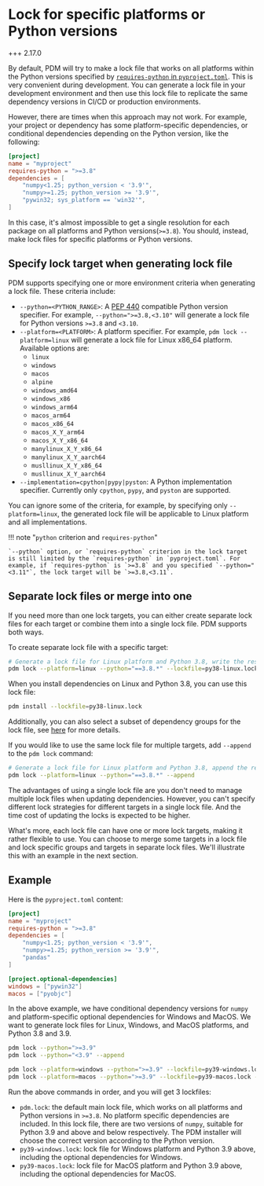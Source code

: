 # Lock for specific platforms or Python versions

+++ 2.17.0

By default, PDM will try to make a lock file that works on all platforms within the Python versions specified by [`requires-python` in `pyproject.toml`](./project.md#specify-requires-python). This is very convenient during development. You can generate a lock file in your development environment and then use this lock file to replicate the same dependency versions in CI/CD or production environments.

However, there are times when this approach may not work. For example, your project or dependency has some platform-specific dependencies, or conditional dependencies depending on the Python version, like the following:

```toml
[project]
name = "myproject"
requires-python = ">=3.8"
dependencies = [
    "numpy<1.25; python_version < '3.9'",
    "numpy>=1.25; python_version >= '3.9'",
    "pywin32; sys_platform == 'win32'",
]
```

In this case, it's almost impossible to get a single resolution for each package on all platforms and Python versions(`>=3.8`). You should, instead, make lock files for specific platforms or Python versions.

## Specify lock target when generating lock file

PDM supports specifying one or more environment criteria when generating a lock file. These criteria include:

- `--python=<PYTHON_RANGE>`: A [PEP 440](https://www.python.org/dev/peps/pep-0440/) compatible Python version specifier. For example, `--python=">=3.8,<3.10"` will generate a lock file for Python versions `>=3.8` and `<3.10`.
- `--platform=<PLATFORM>`: A platform specifier. For example, `pdm lock --platform=linux` will generate a lock file for Linux x86_64 platform. Available options are:
    * `linux`
    * `windows`
    * `macos`
    * `alpine`
    * `windows_amd64`
    * `windows_x86`
    * `windows_arm64`
    * `macos_arm64`
    * `macos_x86_64`
    * `macos_X_Y_arm64`
    * `macos_X_Y_x86_64`
    * `manylinux_X_Y_x86_64`
    * `manylinux_X_Y_aarch64`
    * `musllinux_X_Y_x86_64`
    * `musllinux_X_Y_aarch64`
- `--implementation=cpython|pypy|pyston`: A Python implementation specifier. Currently only `cpython`, `pypy`, and `pyston` are supported.

You can ignore some of the criteria, for example, by specifying only `--platform=linux`, the generated lock file will be applicable to Linux platform and all implementations.

!!! note "`python` criterion and `requires-python`"

    `--python` option, or `requires-python` criterion in the lock target is still limited by the `requires-python` in `pyproject.toml`. For example, if `requires-python` is `>=3.8` and you specified `--python="<3.11"`, the lock target will be `>=3.8,<3.11`.

## Separate lock files or merge into one

If you need more than one lock targets, you can either create separate lock files for each target or combine them into a single lock file. PDM supports both ways.

To create separate lock file with a specific target:

```bash
# Generate a lock file for Linux platform and Python 3.8, write the result to py38-linux.lock
pdm lock --platform=linux --python="==3.8.*" --lockfile=py38-linux.lock
```

When you install dependencies on Linux and Python 3.8, you can use this lock file:

```bash
pdm install --lockfile=py38-linux.lock
```

Additionally, you can also select a subset of dependency groups for the lock file, see [here](./lockfile.md#specify-another-lock-file-to-use) for more details.

If you would like to use the same lock file for multiple targets, add `--append` to the `pdm lock` command:

```bash
# Generate a lock file for Linux platform and Python 3.8, append the result to pdm.lock
pdm lock --platform=linux --python="==3.8.*" --append
```

The advantages of using a single lock file are you don't need to manage multiple lock files when updating dependencies. However, you can't specify different lock strategies for different targets in a single lock file. And the time cost of updating the locks is expected to be higher.

What's more, each lock file can have one or more lock targets, making it rather flexible to use. You can choose to merge some targets in a lock file and lock specific groups and targets in separate lock files. We'll illustrate this with an example in the next section.

## Example

Here is the `pyproject.toml` content:

```toml
[project]
name = "myproject"
requires-python = ">=3.8"
dependencies = [
    "numpy<1.25; python_version < '3.9'",
    "numpy>=1.25; python_version >= '3.9'",
    "pandas"
]

[project.optional-dependencies]
windows = ["pywin32"]
macos = ["pyobjc"]
```

In the above example, we have conditional dependency versions for `numpy` and platform-specific optional dependencies for Windows and MacOS. We want to generate lock files for Linux, Windows, and MacOS platforms, and Python 3.8 and 3.9.

```bash
pdm lock --python=">=3.9"
pdm lock --python="<3.9" --append

pdm lock --platform=windows --python=">=3.9" --lockfile=py39-windows.lock --with windows
pdm lock --platform=macos --python=">=3.9" --lockfile=py39-macos.lock --with macos
```
Run the above commands in order, and you will get 3 lockfiles:

- `pdm.lock`: the default main lock file, which works on all platforms and Python versions in `>=3.8`. No platform specific dependencies are included. In this lock file, there are two versions of `numpy`, suitable for Python 3.9 and above and below respectively. The PDM installer will choose the correct version according to the Python version.
- `py39-windows.lock`: lock file for Windows platform and Python 3.9 above, including the optional dependencies for Windows.
- `py39-macos.lock`: lock file for MacOS platform and Python 3.9 above, including the optional dependencies for MacOS.
